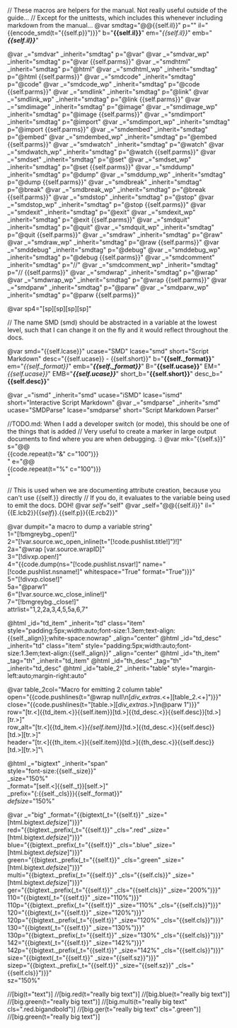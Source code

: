 // These macros are helpers for the manual. Not really useful outside of the guide...
// Except for the unittests, which includes this whenever including markdown from the manual...
@var smdtag="@@{{self.il}}" p="" il="{{encode_smd(t=\"{{self.p}}\")}}" b="**{{self.il}}**" em="*{{self.il}}*" emb="***{{self.il}}***"

@var _="smdvar" _inherit="smdtag" p="@var"
@var _="smdvar_wp" _inherit="smdtag" p="@var {{self.parms}}"
@var _="smdhtml" _inherit="smdtag" p="@html"
@var _="smdhtml_wp" _inherit="smdtag" p="@html {{self.parms}}"
@var _="smdcode" _inherit="smdtag" p="@code"
@var _="smdcode_wp" _inherit="smdtag" p="@code {{self.parms}}"
@var _="smdlink" _inherit="smdtag" p="@link"
@var _="smdlink_wp" _inherit="smdtag" p="@link {{self.parms}}"
@var _="smdimage" _inherit="smdtag" p="@image"
@var _="smdimage_wp" _inherit="smdtag" p="@image {{self.parms}}"
@var _="smdimport" _inherit="smdtag" p="@import"
@var _="smdimport_wp" _inherit="smdtag" p="@import {{self.parms}}"
@var _="smdembed" _inherit="smdtag" p="@embed"
@var _="smdembed_wp" _inherit="smdtag" p="@embed {{self.parms}}"
@var _="smdwatch" _inherit="smdtag" p="@watch"
@var _="smdwatch_wp" _inherit="smdtag" p="@watch {{self.parms}}"
@var _="smdset" _inherit="smdtag" p="@set"
@var _="smdset_wp" _inherit="smdtag" p="@set {{self.parms}}"
@var _="smddump" _inherit="smdtag" p="@dump"
@var _="smddump_wp" _inherit="smdtag" p="@dump {{self.parms}}"
@var _="smdbreak" _inherit="smdtag" p="@break"
@var _="smdbreak_wp" _inherit="smdtag" p="@break {{self.parms}}"
@var _="smdstop" _inherit="smdtag" p="@stop"
@var _="smdstop_wp" _inherit="smdtag" p="@stop {{self.parms}}"
@var _="smdexit" _inherit="smdtag" p="@exit"
@var _="smdexit_wp" _inherit="smdtag" p="@exit {{self.parms}}"
@var _="smdquit" _inherit="smdtag" p="@quit"
@var _="smdquit_wp" _inherit="smdtag" p="@quit {{self.parms}}"
@var _="smdraw" _inherit="smdtag" p="@raw"
@var _="smdraw_wp" _inherit="smdtag" p="@raw {{self.parms}}"
@var _="smddebug" _inherit="smdtag" p="@debug"
@var _="smddebug_wp" _inherit="smdtag" p="@debug {{self.parms}}"
@var _="smdcomment" _inherit="smdtag" p="//"
@var _="smdcomment_wp" _inherit="smdtag" p="// {{self.parms}}"
@var _="smdwrap" _inherit="smdtag" p="@wrap"
@var _="smdwrap_wp" _inherit="smdtag" p="@wrap {{self.parms}}"
@var _="smdparw" _inherit="smdtag" p="@parw"
@var _="smdparw_wp" _inherit="smdtag" p="@parw {{self.parms}}"

@var sp4="[sp][sp][sp][sp]"

// The name SMD (smd) should be abstracted in a variable at the lowest level, such that I can change it on the fly and it would reflect throughout the docs.

@var smd="{{self.lcase}}" ucase="SMD" lcase="smd" short="Script Markdown" desc="{{self.ucase}} - {{self.short}}" b="**{{self._format}}**" em="*{{self._format}}*" emb="***{{self._format}}***" B="**{{self.ucase}}**" EM="*{{self.ucase}}*" EMB="***{{self.ucase}}***" short_b="**{{self.short}}**" desc_b="**{{self.desc}}**"

@var _="ismd" _inherit="smd" ucase="iSMD" lcase="ismd" short="Interactive Script Markdown"
@var _="smdparse" _inherit="smd" ucase="SMDParse" lcase="smdparse"  short="Script Markdown Parser"

//TODO.md:  When I add a developer switch (or mode), this should be one of the things that is added
//          Very useful to create a marker in large output documents to find where you are when debugging. :)
@var mk="{{self.s}}" s="@@<br/>{{code.repeat(t=\"&\" c=\"100\")}}<br />" e="@@<br/>{{code.repeat(t=\"%\" c=\"100\")}}<br />"

// This is used when we are documenting attribute creation, because you can't use {{self.}} directly
// If you do, it evaluates to the variable being used to emit the docs. DOH!
@var _self_="&#x73;elf"
@var _self="@@{{self.il}}" il="{{E.lcb2}}{{_self_}}.{{self.p}}{{E.rcb2}}"

@var dumpit="a macro to dump a variable string"\
    1="[!bmgreybg._open!]"\
    2="[!var.source.wc_open_inline(t=\"[!code.pushlist.title!]\")!]"\
    2a="@wrap [var.source.wrapID]"\
    3="[!divxp.open!]"\
    4="{{code.dump(ns=\"[!code.pushlist.nsvar!]\" name=\"[!code.pushlist.nsname!]\" whitespace=\"True\" format=\"True\")}}"\
    5="[!divxp.close!]"\
    5a="@parw1"\
    6="[!var.source.wc_close_inline!]"\
    7="[!bmgreybg._close!]"\
    attrlist="1,2,2a,3,4,5,5a,6,7"

@html _id="td_item" _inherit="td" class="item" style="padding:5px;width:auto;font-size:1.3em;text-align:{{self._align}};white-space:nowrap" _align="center"
@html _id="td_desc" _inherit="td" class="item" style="padding:5px;width:auto;font-size:1.3em;text-align:{{self._align}}" _align="center"
@html _id="th_item" _tag="th"     _inherit="td_item"
@html _id="th_desc" _tag="th"     _inherit="td_desc" 
@html _id="table_2" _inherit="table" style="margin-left:auto;margin-right:auto"

@var table_2col="Macro for emitting 2 column table"\
    open="{{code.pushlines(t=\"@wrap null\n[_div_extras_.<+][table_2.<+]\")}}"\
    close="{{code.pushlines(t=\"[table.>][_div_extras_.>]\n@parw 1\")}}"\
    row="[tr.<]{{td_item.<}}{{self.item}}[td.>]{{td_desc.<}}{{self.desc}}[td.>][tr.>]"\
    row_alt="[tr.<]{{td_item.<}}*{{self.item}}*[td.>]{{td_desc.<}}{{self.desc}}[td.>][tr.>]"\
    header="[tr.<]{{th_item.<}}{{self.item}}[td.>]{{th_desc.<}}{{self.desc}}[td.>][tr.>]"\

@html _="bigtext" _inherit="span" \
        style="font-size:{{self._size}}"\
        _size="150%" \
        _format="[self.<]{{self._t}}[self.>]" \
        _prefix="{:{{self._cls}}}{{self._format}}"\
        _defsize_="150%"

@var _="big" _format="{{bigtext(_t=\"{{self.t}}\" _size=\"[html.bigtext._defsize_]\")}}"\
        red="{{bigtext._prefix(_t=\"{{self.t}}\" _cls=\".red\" _size=\"[html.bigtext._defsize_]\")}}"\
        blue="{{bigtext._prefix(_t=\"{{self.t}}\" _cls=\".blue\" _size=\"[html.bigtext._defsize_]\")}}"\
        green="{{bigtext._prefix(_t=\"{{self.t}}\" _cls=\".green\" _size=\"[html.bigtext._defsize_]\")}}"\
        multi="{{bigtext._prefix(_t=\"{{self.t}}\" _cls=\"{{self.cls}}\" _size=\"[html.bigtext._defsize_]\")}}"\
        ger="{{bigtext._prefix(_t=\"{{self.t}}\" _cls=\"{{self.cls}}\" _size=\"200%\")}}"\
        110="{{bigtext(_t=\"{{self.t}}\" _size=\"110%\")}}"\
        110p="{{bigtext._prefix(_t=\"{{self.t}}\" _size=\"110%\" _cls=\"{{self.cls}}\")}}"\
        120="{{bigtext(_t=\"{{self.t}}\" _size=\"120%\")}}"\
        120p="{{bigtext._prefix(_t=\"{{self.t}}\" _size=\"120%\" _cls=\"{{self.cls}}\")}}"\
        130="{{bigtext(_t=\"{{self.t}}\" _size=\"130%\")}}"\
        130p="{{bigtext._prefix(_t=\"{{self.t}}\" _size=\"130%\" _cls=\"{{self.cls}}\")}}"\
        142="{{bigtext(_t=\"{{self.t}}\" _size=\"142%\")}}"\
        142p="{{bigtext._prefix(_t=\"{{self.t}}\" _size=\"142%\" _cls=\"{{self.cls}}\")}}"\
        size="{{bigtext(_t=\"{{self.t}}\" _size=\"{{self.sz}}\")}}"\
        sizep="{{bigtext._prefix(_t=\"{{self.t}}\" _size=\"{{self.sz}}\" _cls=\"{{self.cls}}\")}}"\
        sz="150%"

//[big(t="text")] 
//[big.red(t="really big text")]
//[big.blue(t="really big text")]
//[big.green(t="really big text")]
//[big.multi(t="really big text" cls=".red.bigandbold")]
//[big.ger(t="really big text" cls=".green")]
//[big.green(t="really big text")]
